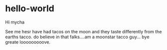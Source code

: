 # hello-world
Hi mycha

See me hesr have had tacos on the moon and they taste differently from the earths tacco.
do believe in that falks....am a moonstar tacco guy...
bye greate looooooooove.
